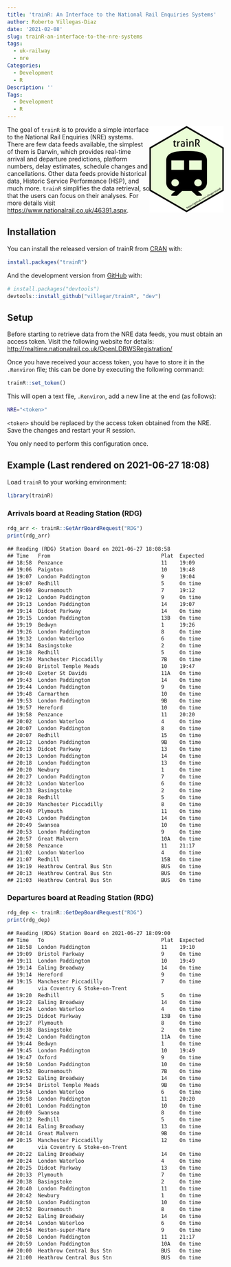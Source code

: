 ```yaml
---
title: 'trainR: An Interface to the National Rail Enquiries Systems'
author: Roberto Villegas-Diaz
date: '2021-02-08'
slug: trainR-an-interface-to-the-nre-systems
tags:
  - uk-railway
  - nre
Categories:
  - Development
  - R
Description: ''
Tags:
  - Development
  - R
---
```


<img src="https://raw.githubusercontent.com/villegar/trainR/main/inst/images/logo.png" alt="logo" align="right" height=200px/>

The goal of `trainR` is to provide a simple interface to the 
National Rail Enquiries (NRE) systems. There are few data feeds 
available, the simplest of them is Darwin, which provides real-time 
arrival and departure predictions, platform numbers, delay estimates, 
schedule changes and cancellations. Other data feeds provide historical 
data, Historic Service Performance (HSP), and much more. `trainR` 
simplifies the data retrieval, so that the users can focus on their 
analyses. For more details visit 
https://www.nationalrail.co.uk/46391.aspx.

## Installation

You can install the released version of trainR from [CRAN](https://CRAN.R-project.org) with:

``` r
install.packages("trainR")
```

And the development version from [GitHub](https://github.com/) with:

``` r
# install.packages("devtools")
devtools::install_github("villegar/trainR", "dev")
```

## Setup
Before starting to retrieve data from the NRE data feeds, you must obtain an access token. 
Visit the following website for details: http://realtime.nationalrail.co.uk/OpenLDBWSRegistration/

Once you have received your access token, you have to store it in the `.Renviron` file; this can be 
done by executing the following command:


```r
trainR::set_token()
```

This will open a text file, `.Renviron`, add a new line at the end (as follows):

```bash
NRE="<token>"
```

`<token>` should be replaced by the access token obtained from the NRE. Save the changes and restart 
your R session.

You only need to perform this configuration once.

## Example (Last rendered on 2021-06-27 18:08)

Load `trainR` to your working environment:

```r
library(trainR)
```

### Arrivals board at Reading Station (RDG)


```r
rdg_arr <- trainR::GetArrBoardRequest("RDG")
print(rdg_arr)
```

```
## Reading (RDG) Station Board on 2021-06-27 18:08:58
## Time   From                                    Plat  Expected
## 18:58  Penzance                                11    19:09
## 19:06  Paignton                                10    19:48
## 19:07  London Paddington                       9     19:04
## 19:07  Redhill                                 5     On time
## 19:09  Bournemouth                             7     19:12
## 19:12  London Paddington                       9     On time
## 19:13  London Paddington                       14    19:07
## 19:14  Didcot Parkway                          14    On time
## 19:15  London Paddington                       13B   On time
## 19:19  Bedwyn                                  1     19:26
## 19:26  London Paddington                       8     On time
## 19:32  London Waterloo                         6     On time
## 19:34  Basingstoke                             2     On time
## 19:38  Redhill                                 5     On time
## 19:39  Manchester Piccadilly                   7B    On time
## 19:40  Bristol Temple Meads                    10    19:47
## 19:40  Exeter St Davids                        11A   On time
## 19:43  London Paddington                       14    On time
## 19:44  London Paddington                       9     On time
## 19:48  Carmarthen                              10    On time
## 19:53  London Paddington                       9B    On time
## 19:57  Hereford                                10    On time
## 19:58  Penzance                                11    20:20
## 20:02  London Waterloo                         4     On time
## 20:07  London Paddington                       8     On time
## 20:07  Redhill                                 15    On time
## 20:12  London Paddington                       9B    On time
## 20:13  Didcot Parkway                          13    On time
## 20:13  London Paddington                       14    On time
## 20:18  London Paddington                       13    On time
## 20:20  Newbury                                 1     On time
## 20:27  London Paddington                       7     On time
## 20:32  London Waterloo                         6     On time
## 20:33  Basingstoke                             2     On time
## 20:38  Redhill                                 5     On time
## 20:39  Manchester Piccadilly                   8     On time
## 20:40  Plymouth                                11    On time
## 20:43  London Paddington                       14    On time
## 20:49  Swansea                                 10    On time
## 20:53  London Paddington                       9     On time
## 20:57  Great Malvern                           10A   On time
## 20:58  Penzance                                11    21:17
## 21:02  London Waterloo                         4     On time
## 21:07  Redhill                                 15B   On time
## 19:19  Heathrow Central Bus Stn                BUS   On time
## 20:13  Heathrow Central Bus Stn                BUS   On time
## 21:03  Heathrow Central Bus Stn                BUS   On time
```

### Departures board at Reading Station (RDG)


```r
rdg_dep <- trainR::GetDepBoardRequest("RDG")
print(rdg_dep)
```

```
## Reading (RDG) Station Board on 2021-06-27 18:09:00
## Time   To                                      Plat  Expected
## 18:58  London Paddington                       11    19:10
## 19:09  Bristol Parkway                         9     On time
## 19:11  London Paddington                       10    19:49
## 19:14  Ealing Broadway                         14    On time
## 19:14  Hereford                                9     On time
## 19:15  Manchester Piccadilly                   7     On time
##        via Coventry & Stoke-on-Trent           
## 19:20  Redhill                                 5     On time
## 19:22  Ealing Broadway                         14    On time
## 19:24  London Waterloo                         4     On time
## 19:25  Didcot Parkway                          13B   On time
## 19:27  Plymouth                                8     On time
## 19:38  Basingstoke                             2     On time
## 19:42  London Paddington                       11A   On time
## 19:44  Bedwyn                                  1     On time
## 19:45  London Paddington                       10    19:49
## 19:47  Oxford                                  9     On time
## 19:50  London Paddington                       10    On time
## 19:52  Bournemouth                             7B    On time
## 19:52  Ealing Broadway                         14    On time
## 19:54  Bristol Temple Meads                    9B    On time
## 19:54  London Waterloo                         6     On time
## 19:58  London Paddington                       11    20:20
## 20:01  London Paddington                       10    On time
## 20:09  Swansea                                 8     On time
## 20:12  Redhill                                 5     On time
## 20:14  Ealing Broadway                         13    On time
## 20:14  Great Malvern                           9B    On time
## 20:15  Manchester Piccadilly                   12    On time
##        via Coventry & Stoke-on-Trent           
## 20:22  Ealing Broadway                         14    On time
## 20:24  London Waterloo                         4     On time
## 20:25  Didcot Parkway                          13    On time
## 20:33  Plymouth                                7     On time
## 20:38  Basingstoke                             2     On time
## 20:40  London Paddington                       11    On time
## 20:42  Newbury                                 1     On time
## 20:50  London Paddington                       10    On time
## 20:52  Bournemouth                             8     On time
## 20:52  Ealing Broadway                         14    On time
## 20:54  London Waterloo                         6     On time
## 20:54  Weston-super-Mare                       9     On time
## 20:58  London Paddington                       11    21:17
## 20:59  London Paddington                       10A   On time
## 20:00  Heathrow Central Bus Stn                BUS   On time
## 21:00  Heathrow Central Bus Stn                BUS   On time
```
